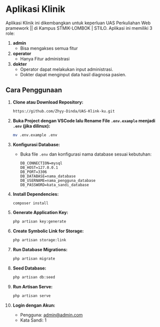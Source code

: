# Aplikasi Klinik

Aplikasi Klinik ini dikembangkan untuk keperluan UAS Perkuliahan Web pramework || di Kampus STMIK-LOMBOK | STILO. Aplikasi ini memiliki 3 role:

1. **admin**
    - Bisa mengakses semua fitur
2. **operator**
    - Hanya Fitur administrasi
3. **dokter**
    - Operator dapat melakukan input administrasi.
    - Dokter dapat menginput data hasil diagnosa pasien.

## Cara Penggunaan

1. **Clone atau Download Repository:**

    ```bash
    https://github.com/Zhyy-Dinda/UAS-Klink-ku.git
    ```

2. **Buka Project dengan VSCode lalu Rename File `.env.example` menjadi `.env` (jika dilinux):**

    ```bash
    mv .env.example .env
    ```

3. **Konfigurasi Database:**

    - Buka file `.env` dan konfigurasi nama database sesuai kebutuhan:
        ```env
        DB_CONNECTION=mysql
        DB_HOST=127.0.0.1
        DB_PORT=3306
        DB_DATABASE=nama_database
        DB_USERNAME=nama_pengguna_database
        DB_PASSWORD=kata_sandi_database
        ```

4. **Install Dependencies:**

    ```bash
    composer install
    ```

5. **Generate Application Key:**

    ```bash
    php artisan key:generate
    ```

6. **Create Symbolic Link for Storage:**

    ```bash
    php artisan storage:link
    ```

7. **Run Database Migrations:**

    ```bash
    php artisan migrate
    ```

8. **Seed Database:**

    ```bash
    php artisan db:seed
    ```

9. **Run Artisan Serve:**

    ```bash
    php artisan serve
    ```

10. **Login dengan Akun:**
    - Pengguna: admin@admin.com
    - Kata Sandi: 1
